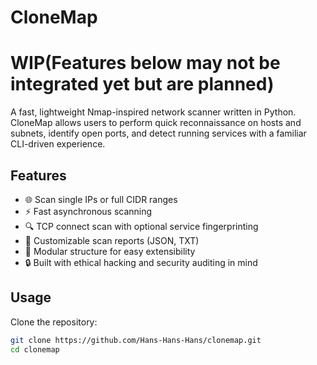 # CloneMap
# WIP(Features below may not be integrated yet but are planned)

A fast, lightweight Nmap-inspired network scanner written in Python. CloneMap allows users to perform quick reconnaissance on hosts and subnets, identify open ports, and detect running services with a familiar CLI-driven experience.

## Features

- 🌐 Scan single IPs or full CIDR ranges
- ⚡ Fast asynchronous scanning
- 🔍 TCP connect scan with optional service fingerprinting
- 📝 Customizable scan reports (JSON, TXT)
- 📁 Modular structure for easy extensibility
- 🔒 Built with ethical hacking and security auditing in mind

## Usage

Clone the repository:

```bash
git clone https://github.com/Hans-Hans-Hans/clonemap.git
cd clonemap
